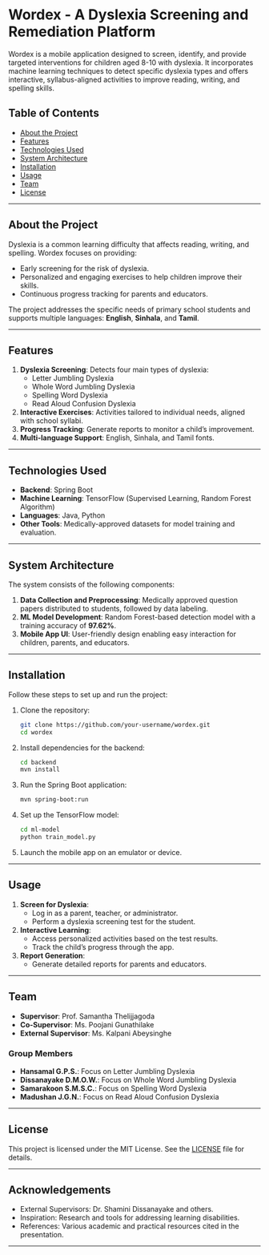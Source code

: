 
# **Wordex - A Dyslexia Screening and Remediation Platform**

Wordex is a mobile application designed to screen, identify, and provide targeted interventions for children aged 8-10 with dyslexia. It incorporates machine learning techniques to detect specific dyslexia types and offers interactive, syllabus-aligned activities to improve reading, writing, and spelling skills.

## **Table of Contents**
- [About the Project](#about-the-project)
- [Features](#features)
- [Technologies Used](#technologies-used)
- [System Architecture](#system-architecture)
- [Installation](#installation)
- [Usage](#usage)
- [Team](#team)
- [License](#license)

---

## **About the Project**
Dyslexia is a common learning difficulty that affects reading, writing, and spelling. Wordex focuses on providing:
- Early screening for the risk of dyslexia.
- Personalized and engaging exercises to help children improve their skills.
- Continuous progress tracking for parents and educators.

The project addresses the specific needs of primary school students and supports multiple languages: **English**, **Sinhala**, and **Tamil**.

---

## **Features**
1. **Dyslexia Screening**: Detects four main types of dyslexia:
   - Letter Jumbling Dyslexia
   - Whole Word Jumbling Dyslexia
   - Spelling Word Dyslexia
   - Read Aloud Confusion Dyslexia
2. **Interactive Exercises**: Activities tailored to individual needs, aligned with school syllabi.
3. **Progress Tracking**: Generate reports to monitor a child’s improvement.
4. **Multi-language Support**: English, Sinhala, and Tamil fonts.

---

## **Technologies Used**
- **Backend**: Spring Boot
- **Machine Learning**: TensorFlow (Supervised Learning, Random Forest Algorithm)
- **Languages**: Java, Python
- **Other Tools**: Medically-approved datasets for model training and evaluation.

---

## **System Architecture**
The system consists of the following components:
1. **Data Collection and Preprocessing**: Medically approved question papers distributed to students, followed by data labeling.
2. **ML Model Development**: Random Forest-based detection model with a training accuracy of **97.62%**.
3. **Mobile App UI**: User-friendly design enabling easy interaction for children, parents, and educators.

---

## **Installation**
Follow these steps to set up and run the project:

1. Clone the repository:
   ```bash
   git clone https://github.com/your-username/wordex.git
   cd wordex
   ```
2. Install dependencies for the backend:
   ```bash
   cd backend
   mvn install
   ```
3. Run the Spring Boot application:
   ```bash
   mvn spring-boot:run
   ```
4. Set up the TensorFlow model:
   ```bash
   cd ml-model
   python train_model.py
   ```
5. Launch the mobile app on an emulator or device.

---

## **Usage**
1. **Screen for Dyslexia**:
   - Log in as a parent, teacher, or administrator.
   - Perform a dyslexia screening test for the student.
2. **Interactive Learning**:
   - Access personalized activities based on the test results.
   - Track the child’s progress through the app.
3. **Report Generation**:
   - Generate detailed reports for parents and educators.

---

## **Team**
- **Supervisor**: Prof. Samantha Thelijjagoda  
- **Co-Supervisor**: Ms. Poojani Gunathilake  
- **External Supervisor**: Ms. Kalpani Abeysinghe  

### **Group Members**
- **Hansamal G.P.S.**: Focus on Letter Jumbling Dyslexia  
- **Dissanayake D.M.O.W.**: Focus on Whole Word Jumbling Dyslexia  
- **Samarakoon S.M.S.C.**: Focus on Spelling Word Dyslexia  
- **Madushan J.G.N.**: Focus on Read Aloud Confusion Dyslexia  

---

## **License**
This project is licensed under the MIT License. See the [LICENSE](LICENSE) file for details.

---

## **Acknowledgements**
- External Supervisors: Dr. Shamini Dissanayake and others.
- Inspiration: Research and tools for addressing learning disabilities.
- References: Various academic and practical resources cited in the presentation.

---
